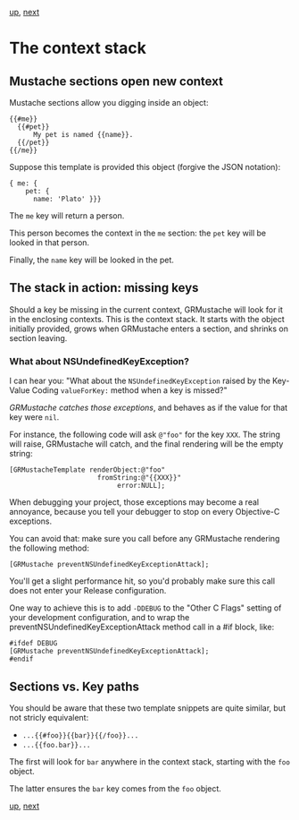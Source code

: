 [up](../runtime.md), [next](loops.md)

The context stack
=================

Mustache sections open new context
----------------------------------

Mustache sections allow you digging inside an object:

    {{#me}}
      {{#pet}}
          My pet is named {{name}}.
      {{/pet}}
    {{/me}}

Suppose this template is provided this object (forgive the JSON notation):

    { me: {
        pet: {
          name: 'Plato' }}}

The `me` key will return a person.

This person becomes the context in the `me` section: the `pet` key will be looked in that person.

Finally, the `name` key will be looked in the pet.

The stack in action: missing keys
---------------------------------

Should a key be missing in the current context, GRMustache will look for it in the enclosing contexts. This is the context stack. It starts with the object initially provided, grows when GRMustache enters a section, and shrinks on section leaving.

### What about NSUndefinedKeyException?

I can hear you: "What about the `NSUndefinedKeyException` raised by the Key-Value Coding `valueForKey:` method when a key is missed?"

*GRMustache catches those exceptions*, and behaves as if the value for that key were `nil`.

For instance, the following code will ask `@"foo"` for the key `XXX`. The string will raise, GRMustache will catch, and the final rendering will be the empty string:

    [GRMustacheTemplate renderObject:@"foo"
                          fromString:@"{{XXX}}"
                               error:NULL];

When debugging your project, those exceptions may become a real annoyance, because you tell your debugger to stop on every Objective-C exceptions.

You can avoid that: make sure you call before any GRMustache rendering the following method:

    [GRMustache preventNSUndefinedKeyExceptionAttack];

You'll get a slight performance hit, so you'd probably make sure this call does not enter your Release configuration.

One way to achieve this is to add `-DDEBUG` to the "Other C Flags" setting of your development configuration, and to wrap the preventNSUndefinedKeyExceptionAttack method call in a #if block, like:

    #ifdef DEBUG
    [GRMustache preventNSUndefinedKeyExceptionAttack];
    #endif

Sections vs. Key paths
----------------------

You should be aware that these two template snippets are quite similar, but not stricly equivalent:

- `...{{#foo}}{{bar}}{{/foo}}...`
- `...{{foo.bar}}...`

The first will look for `bar` anywhere in the context stack, starting with the `foo` object.

The latter ensures the `bar` key comes from the `foo` object.

[up](../runtime.md), [next](loops.md)
